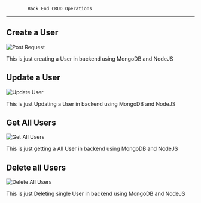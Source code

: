             Back End CRUD Operations 
-------------------------



## Create a User

![Post Request](/backend/public/screenshot/Screenshot1.png)


This is just creating a User in backend using MongoDB and NodeJS

## Update a User

![Update User](/backend/public/screenshot/Screenshot2.png)

This is just Updating a User in backend using MongoDB and NodeJS

## Get All Users

![Get All Users](/backend/public/screenshot/Screenshot3.png)

This is just getting a All User in backend using MongoDB and NodeJS

## Delete all Users

![Delete All Users](/backend/public/screenshot/Screenshot4.png)

This is just Deleting single User in backend using MongoDB and NodeJS



